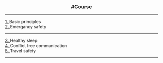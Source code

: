 <h3 align="center"> #Course </h3>
<hr>
<div>
  <a href = "./basicPrinciples"> 1. </a> Basic principles
</div>
<div>
  <a href = "./emergаncySafety"> 2. </a> Emergancy safety
</div>
<hr>
<div>
  <a href = "./healthySleep"> 3. </a> Healthy sleep
</div>
<div>
  <a href = "./conflictFreeCommunication"> 4. </a> Conflict free communication
</div>
<div>
  <a href = "./travelSafety"> 5. </a> Travel safety
</div>
<hr>
